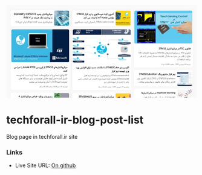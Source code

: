 ![](images/screenshot.jpg)

# techforall-ir-blog-post-list
Blog page in techforall.ir site


### Links

- Live Site URL: [On github](https://mehdi-adham.github.io/techforall-ir-blog-post-list/)
